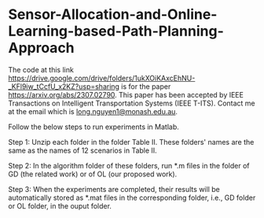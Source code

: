 # Sensor-Allocation-and-Online-Learning-based-Path-Planning-Approach

The code at this link https://drive.google.com/drive/folders/1ukXOiKAxcEhNU-_KFl9iw_tCcfU_x2KZ?usp=sharing is for the paper https://arxiv.org/abs/2307.02790. This paper has been accepted by IEEE Transactions on Intelligent Transportation Systems (IEEE T-ITS). Contact me at the email which is long.nguyen1@monash.edu.au.

Follow the below steps to run experiments in Matlab.

Step 1: Unzip each folder in the folder Table II. These folders' names are the same as the names of 12 scenarios in Table II. 

Step 2: In the algorithm folder of these folders, run *.m files in the folder of GD (the related work) or of OL (our proposed work). 

Step 3: When the experiments are completed, their results will be automatically stored as *.mat files in the corresponding folder, i.e., GD folder or OL folder, in the ouput folder.

